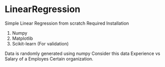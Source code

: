 # LinearRegression
Simple Linear Regression from scratch 
Required Installation
1. Numpy
2. Matplotlib
3. Scikit-learn (For validation)

Data is randomly generated using numpy 
Consider this data Experience vs Salary of a Employes 
Certain organization.
